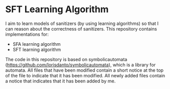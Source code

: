 # SFT Learning Algorithm
I aim to learn models of sanitizers (by using learning algorithms) so that I can reason about the correctness of sanitizers.
This repository contains implementations for:
* SFA learning algorithm
* SFT learning algorithm

The code in this repository is based on symbolicautomata (https://github.com/lorisdanto/symbolicautomata), which is a library for automata. All files that have been modified contain a short notice at the top of the file to indicate that it has been modified. All newly added files contain a notice that indicates that it has been added by me.
